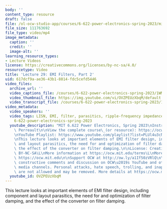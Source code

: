 ```yaml
---
body: ''
content_type: resource
draft: false
file: /ol-ocw-studio-app/courses/6-622-power-electronics-spring-2023/mit6_622s23_lecture_29_360p_16_9.mp4
file_size: 111763692
file_type: video/mp4
image_metadata:
  caption: ''
  credit: ''
  image-alt: ''
learning_resource_types:
- Lecture Videos
license: https://creativecommons.org/licenses/by-nc-sa/4.0/
resourcetype: Video
title: 'Lecture 29: EMI Filters, Part 2'
uid: 617dcf9a-ae36-43b1-8814-fdc5cefd5446
video_files:
  archive_url: ''
  video_captions_file: /courses/6-622-power-electronics-spring-2023/1WM2-syMPuAItj988GRl-pBigGbzksqXI_transcript.webvtt
  video_thumbnail_file: https://img.youtube.com/vi/OVZPEUzXbqM/default.jpg
  video_transcript_file: /courses/6-622-power-electronics-spring-2023/1WM2-syMPuAItj988GRl-pBigGbzksqXI_transcript.pdf
video_metadata:
  video_speakers: ''
  video_tags: LISN, EMI, filter, parasitics, ripple-frequency impedance, filter damping,
    6-622-power-electronics-spring-2023
  youtube_description: "MIT 6.622 Power Electronics, Spring 2023\nInstructor: David\
    \ Perreault\n\nView the complete course\_(or resource): https://ocw.mit.edu/courses/6-622-power-electronics-spring-2023/\L\
    \nYouTube Playlist: https://www.youtube.com/playlist?list=PLUl4u3cNGP62UTc77mJoubhDELSC8lfR0\n\
    \nThis lecture looks at important elements of EMI filter design, including component\
    \ and layout parasitics, the need for and optimization of filter damping, and\
    \ the effect of the converter on filter damping.\n\nLicense: Creative Commons\
    \ BY-NC-SA\L\nMore information at https://ocw.mit.edu/terms\L\nMore courses at\
    \ https://ocw.mit.edu\n\nSupport OCW at http://ow.ly/a1If50zVRlQ\n\nWe encourage\
    \ constructive comments and discussion on OCW\u2019s YouTube and other social\
    \ media channels. Personal attacks, hate speech, trolling, and inappropriate comments\
    \ are not allowed and may be removed. More details at https://ocw.mit.edu/comments.\n"
  youtube_id: OVZPEUzXbqM
---
```

This lecture looks at important elements of EMI filter design, including component and layout parasitics, the need for and optimization of filter damping, and the effect of the converter on filter damping.
